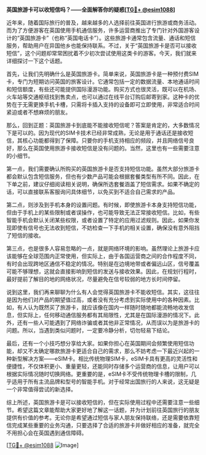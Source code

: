 **英国旅游卡可以收短信吗？——全面解答你的疑惑[[TG💪+ @esim1088](https://t.me/s/esim1088)]**

近年来，随着国际旅行的普及，越来越多的人选择前往英国进行旅游或商务活动。而为了方便游客在英国使用手机通信服务，许多运营商推出了专门针对外国游客设计的“英国旅游卡”（也称“英国电话卡”）。这些旅游卡通常包含流量、通话和短信服务，帮助用户在异国他乡也能保持联系。不过，关于“英国旅游卡是否可以接收短信”，这个问题却常常困扰着不少初次尝试使用这类卡的游客。今天，我们就来详细探讨一下这个话题。

首先，让我们先明确什么是英国旅游卡。简单来说，英国旅游卡是一种预付费SIM卡，专门为短期访问英国的旅客设计。它通常包括一定的数据流量、本地通话时间和短信额度，有些还可能提供国际漫游功能。购买方式也很灵活，既可以在机场、火车站等交通枢纽找到售卖点，也可以通过在线平台订购后邮寄到家。这种卡的优势在于无需更换手机卡槽，只需将卡插入支持的设备即可立即使用，非常适合时间紧迫或者不想麻烦的朋友。

那么，回到正题：英国旅游卡到底能不能接收短信呢？答案是肯定的，大多数情况下是可以的。因为现代的SIM卡技术已经非常成熟，无论是用于通话还是接收短信，其核心功能都得到了保障。只要你的手机支持相应的频段，并且网络信号良好，那么在英国使用旅游卡接收短信是没有问题的。当然，这里也有一些需要注意的小细节。

第一点，我们需要确认所购买的英国旅游卡是否支持短信功能。虽然大部分旅游卡都会默认包含短信服务，但也有少数产品可能会根据套餐类型有所不同。因此，在下单之前，建议仔细阅读相关说明，确保所选套餐涵盖了短信需求。如果不确定的话，可以直接联系客服询问具体细节，以免买到不适合自己需求的产品。

第二点，则涉及到手机本身的设置问题。有时候，即使旅游卡本身支持短信功能，但由于手机上的某些限制或者误操作，也可能导致无法正常接收短信。比如，有些智能手机会默认关闭某些权限，或者设置了特定的应用过滤规则。因此，如果你发现即使有信号也无法收到短信，不妨检查一下手机的相关设置，确保没有意外阻挡了短信的接收。

第三点，也是很多人容易忽略的一点，就是网络环境的影响。虽然理论上旅游卡应该能够在全球范围内正常使用，但实际上，由于各国运营商之间的合作程度不同，有时会出现跨地区通信不稳定的情况。特别是在边境地带或者偏远山区，信号覆盖可能不够理想，这就会直接影响到短信的发送与接收效果。因此，在规划行程时，最好提前了解目的地的网络状况，尽量避免在信号较弱的地方长时间停留。

说到这里，我们再来聊聊为什么有人会觉得英国旅游卡不能收短信。其实，这往往是因为他们对产品的期望值过高，或者没有充分考虑到实际使用中的各种因素。比如，有人认为既然买了旅游卡，就应该像在国内一样随时随地都能流畅地收发信息，但实际上，任何移动通信服务都有其局限性，尤其是在国际漫游的情况下。此外，还有一些人可能遇到了网络诈骗或者其他非正常情况，从而误以为是旅游卡的问题。所以，当遇到类似问题时，一定要冷静分析，切勿轻易下结论。

最后，还有一个小技巧想分享给大家。如果你担心在英国期间会频繁使用短信功能，却又不太确定哪款旅游卡更适合自己的需求，那么不妨考虑一下最近兴起的一种新型解决方案——eSIM卡。相比传统物理SIM卡，eSIM卡具有更高的灵活性和便捷性，不仅体积更小、重量更轻，还能同时存储多个运营商的信息，让用户可以根据实际情况随时切换网络。更重要的是，eSIM卡不受传统物理卡槽的限制，几乎适用于所有主流品牌和型号的智能手机。对于经常出国旅行的人来说，这无疑是一个非常值得尝试的新选择。

综上所述，英国旅游卡是可以接收短信的，但在实际使用过程中还需要注意一些细节。希望这篇文章能帮助大家更好地了解这一话题，并为计划前往英国旅行的朋友提供有价值的参考。无论你是希望通过短信与家人朋友保持联络，还是需要依靠短信完成某些重要的业务沟通，只要选择了合适的旅游卡并做好相应的准备，就完全不用担心会在英国遇到通信障碍。

[[TG💪+ @esim1088](https://t.me/s/esim1088) ![Image](https://i.postimg.cc/4NQfJmqS/Snipaste-2025-05-13-00-14-12.png)]